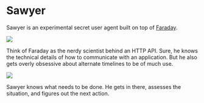 # Sawyer

Sawyer is an experimental secret user agent built on top of
[Faraday][faraday].

[faraday]: https://github.com/lostisland/faraday

![](http://techno-weenie.net/sawyer/images/faraday.jpeg)

Think of Faraday as the nerdy scientist behind an HTTP API.  Sure, he
knows the technical details of how to communicate with an application.
But he also gets overly obsessive about alternate timelines to be of
much use.

![](http://techno-weenie.net/sawyer/images/sawyer.jpeg)

Sawyer knows what needs to be done.  He gets in there, assesses the
situation, and figures out the next action.

